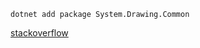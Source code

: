 ```
dotnet add package System.Drawing.Common  
```
[stackoverflow](https://stackoverflow.com/questions/33538527/display-a-image-in-a-console-application)

